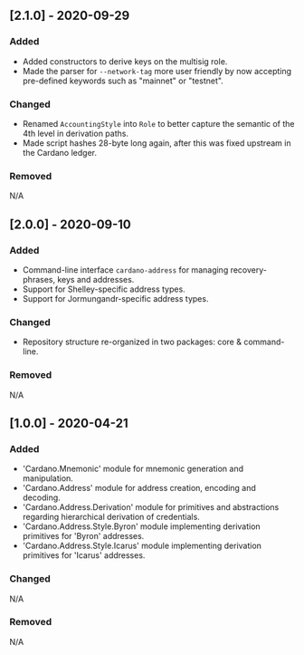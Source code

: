 ## [2.1.0] - 2020-09-29

### Added

- Added constructors to derive keys on the multisig role.
- Made the parser for `--network-tag` more user friendly by now accepting pre-defined keywords such as "mainnet" or "testnet".

### Changed 

- Renamed `AccountingStyle` into `Role` to better capture the semantic of the 4th level in derivation paths. 
- Made script hashes 28-byte long again, after this was fixed upstream in the Cardano ledger.

### Removed

N/A


## [2.0.0] - 2020-09-10

### Added 

- Command-line interface `cardano-address` for managing recovery-phrases, keys and addresses.
- Support for Shelley-specific address types.
- Support for Jormungandr-specific address types.

### Changed

- Repository structure re-organized in two packages: core & command-line.

### Removed

N/A


## [1.0.0] - 2020-04-21

### Added

- 'Cardano.Mnemonic' module for mnemonic generation and manipulation.
- 'Cardano.Address' module for address creation, encoding and decoding.
- 'Cardano.Address.Derivation' module for primitives and abstractions regarding hierarchical derivation of credentials.
- 'Cardano.Address.Style.Byron' module implementing derivation primitives for 'Byron' addresses.
- 'Cardano.Address.Style.Icarus' module implementing derivation primitives for 'Icarus' addresses.

### Changed

N/A

### Removed

N/A
